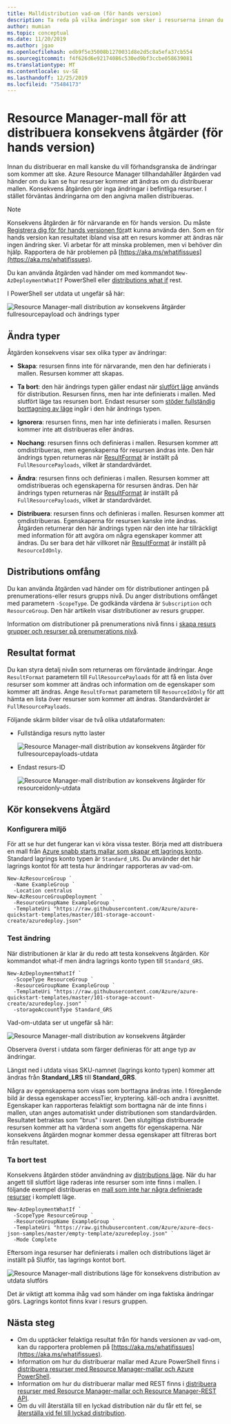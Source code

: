```yaml
---
title: Malldistribution vad-om (för hands version)
description: Ta reda på vilka ändringar som sker i resurserna innan du distribuerar en Azure Resource Manager-mall.
author: mumian
ms.topic: conceptual
ms.date: 11/20/2019
ms.author: jgao
ms.openlocfilehash: edb9f5e35008b1270031d8e2d5c8a5efa37cb554
ms.sourcegitcommit: f4f626d6e92174086c530ed9bf3ccbe058639081
ms.translationtype: MT
ms.contentlocale: sv-SE
ms.lasthandoff: 12/25/2019
ms.locfileid: "75484173"
---
```

# <a name="resource-manager-template-deployment-what-if-operation-preview"></a>Resource Manager-mall för att distribuera konsekvens åtgärder (för hands version)

Innan du distribuerar en mall kanske du vill förhandsgranska de ändringar som kommer att ske. Azure Resource Manager tillhandahåller åtgärden vad händer om du kan se hur resurser kommer att ändras om du distribuerar mallen. Konsekvens åtgärden gör inga ändringar i befintliga resurser. I stället förväntas ändringarna om den angivna mallen distribueras.

> [!NOTE]
> Konsekvens åtgärden är för närvarande en för hands version. Du måste [Registrera dig för för hands versionen för](https://aka.ms/armtemplatepreviews)att kunna använda den. Som en för hands version kan resultatet ibland visa att en resurs kommer att ändras när ingen ändring sker. Vi arbetar för att minska problemen, men vi behöver din hjälp. Rapportera de här problemen på [https://aka.ms/whatifissues](https://aka.ms/whatifissues).

Du kan använda åtgärden vad händer om med kommandot `New-AzDeploymentWhatIf` PowerShell eller [distributions what if](/rest/api/resources/deployments/whatif) rest.

I PowerShell ser utdata ut ungefär så här:

![Resource Manager-mall distribution av konsekvens åtgärder fullresourcepayload och ändrings typer](./media/template-deploy-what-if/resource-manager-deployment-whatif-change-types.png)

## <a name="change-types"></a>Ändra typer

Åtgärden konsekvens visar sex olika typer av ändringar:

- **Skapa**: resursen finns inte för närvarande, men den har definierats i mallen. Resursen kommer att skapas.

- **Ta bort**: den här ändrings typen gäller endast när [slutfört läge](deployment-modes.md) används för distribution. Resursen finns, men har inte definierats i mallen. Med slutfört läge tas resursen bort. Endast resurser som [stöder fullständig borttagning av läge](complete-mode-deletion.md) ingår i den här ändrings typen.

- **Ignorera**: resursen finns, men har inte definierats i mallen. Resursen kommer inte att distribueras eller ändras.

- **Nochang**: resursen finns och definieras i mallen. Resursen kommer att omdistribueras, men egenskaperna för resursen ändras inte. Den här ändrings typen returneras när [ResultFormat](#result-format) är inställt på `FullResourcePayloads`, vilket är standardvärdet.

- **Ändra**: resursen finns och definieras i mallen. Resursen kommer att omdistribueras och egenskaperna för resursen ändras. Den här ändrings typen returneras när [ResultFormat](#result-format) är inställt på `FullResourcePayloads`, vilket är standardvärdet.

- **Distribuera**: resursen finns och definieras i mallen. Resursen kommer att omdistribueras. Egenskaperna för resursen kanske inte ändras. Åtgärden returnerar den här ändrings typen när den inte har tillräckligt med information för att avgöra om några egenskaper kommer att ändras. Du ser bara det här villkoret när [ResultFormat](#result-format) är inställt på `ResourceIdOnly`.

## <a name="deployment-scope"></a>Distributions omfång

Du kan använda åtgärden vad händer om för distributioner antingen på prenumerations-eller resurs grupps nivå. Du anger distributions omfånget med parametern `-ScopeType`. De godkända värdena är `Subscription` och `ResourceGroup`. Den här artikeln visar distributioner av resurs grupper.

Information om distributioner på prenumerations nivå finns i [skapa resurs grupper och resurser på prenumerations nivå](deploy-to-subscription.md#).

## <a name="result-format"></a>Resultat format

Du kan styra detalj nivån som returneras om förväntade ändringar. Ange `ResultFormat` parametern till `FullResourcePayloads` för att få en lista över resurser som kommer att ändras och information om de egenskaper som kommer att ändras. Ange `ResultFormat` parametern till `ResourceIdOnly` för att hämta en lista över resurser som kommer att ändras. Standardvärdet är `FullResourcePayloads`.  

Följande skärm bilder visar de två olika utdataformaten:

- Fullständiga resurs nytto laster

    ![Resource Manager-mall distribution av konsekvens åtgärder för fullresourcepayloads-utdata](./media/template-deploy-what-if/resource-manager-deployment-whatif-output-fullresourcepayload.png)

- Endast resurs-ID

    ![Resource Manager-mall distribution av konsekvens åtgärder för resourceidonly-utdata](./media/template-deploy-what-if/resource-manager-deployment-whatif-output-resourceidonly.png)

## <a name="run-what-if-operation"></a>Kör konsekvens Åtgärd

### <a name="set-up-environment"></a>Konfigurera miljö

För att se hur det fungerar kan vi köra vissa tester. Börja med att distribuera en mall från [Azure snabb starts mallar som skapar ett lagrings konto](https://github.com/Azure/azure-quickstart-templates/blob/master/101-storage-account-create/azuredeploy.json). Standard lagrings konto typen är `Standard_LRS`. Du använder det här lagrings kontot för att testa hur ändringar rapporteras av vad-om.

```azurepowershell-interactive
New-AzResourceGroup `
  -Name ExampleGroup `
  -Location centralus
New-AzResourceGroupDeployment `
  -ResourceGroupName ExampleGroup `
  -TemplateUri "https://raw.githubusercontent.com/Azure/azure-quickstart-templates/master/101-storage-account-create/azuredeploy.json"
```

### <a name="test-modification"></a>Test ändring

När distributionen är klar är du redo att testa konsekvens åtgärden. Kör kommandot what-if men ändra lagrings konto typen till `Standard_GRS`.

```azurepowershell-interactive
New-AzDeploymentWhatIf `
  -ScopeType ResourceGroup `
  -ResourceGroupName ExampleGroup `
  -TemplateUri "https://raw.githubusercontent.com/Azure/azure-quickstart-templates/master/101-storage-account-create/azuredeploy.json" `
  -storageAccountType Standard_GRS
```

Vad-om-utdata ser ut ungefär så här:

![Resource Manager-mall distribution av konsekvens åtgärder](./media/template-deploy-what-if/resource-manager-deployment-whatif-output.png)

Observera överst i utdata som färger definieras för att ange typ av ändringar.

Längst ned i utdata visas SKU-namnet (lagrings konto typen) kommer att ändras från **Standard_LRS** till **Standard_GRS**.

Några av egenskaperna som visas som borttagna ändras inte. I föregående bild är dessa egenskaper accessTier, kryptering. käll-och andra i avsnittet. Egenskaper kan rapporteras felaktigt som borttagna när de inte finns i mallen, utan anges automatiskt under distributionen som standardvärden. Resultatet betraktas som "brus" i svaret. Den slutgiltiga distribuerade resursen kommer att ha värdena som angetts för egenskaperna. När konsekvens åtgärden mognar kommer dessa egenskaper att filtreras bort från resultatet.

### <a name="test-deletion"></a>Ta bort test

Konsekvens åtgärden stöder användning av [distributions läge](deployment-modes.md). När du har angett till slutfört läge raderas inte resurser som inte finns i mallen. I följande exempel distribueras en [mall som inte har några definierade resurser](https://github.com/Azure/azure-docs-json-samples/blob/master/empty-template/azuredeploy.json) i komplett läge.

```azurepowershell-interactive
New-AzDeploymentWhatIf `
  -ScopeType ResourceGroup `
  -ResourceGroupName ExampleGroup `
  -TemplateUri "https://raw.githubusercontent.com/Azure/azure-docs-json-samples/master/empty-template/azuredeploy.json" `
  -Mode Complete
```

Eftersom inga resurser har definierats i mallen och distributions läget är inställt på Slutför, tas lagrings kontot bort.

![Resource Manager-mall distributions läge för konsekvens distribution av utdata slutförs](./media/template-deploy-what-if/resource-manager-deployment-whatif-output-mode-complete.png)

Det är viktigt att komma ihåg vad som händer om inga faktiska ändringar görs. Lagrings kontot finns kvar i resurs gruppen.

## <a name="next-steps"></a>Nästa steg

- Om du upptäcker felaktiga resultat från för hands versionen av vad-om, kan du rapportera problemen på [https://aka.ms/whatifissues](https://aka.ms/whatifissues).
- Information om hur du distribuerar mallar med Azure PowerShell finns i [distribuera resurser med Resource Manager-mallar och Azure PowerShell](deploy-powershell.md).
- Information om hur du distribuerar mallar med REST finns i [distribuera resurser med Resource Manager-mallar och Resource Manager-REST API](deploy-rest.md).
- Om du vill återställa till en lyckad distribution när du får ett fel, se [återställa vid fel till lyckad distribution](rollback-on-error.md).
